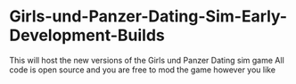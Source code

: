 # Girls-und-Panzer-Dating-Sim-Early-Development-Builds
This will host the new versions of the Girls und Panzer Dating sim game All code is open source and you are free to mod the game however you like
